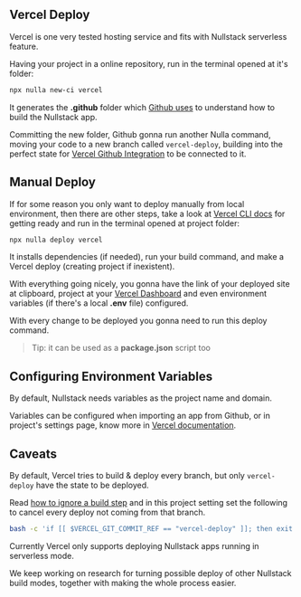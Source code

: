 ## Vercel Deploy

Vercel is one very tested hosting service and fits with Nullstack serverless feature.

Having your project in a online repository, run in the terminal opened at it's folder:

```sh
npx nulla new-ci vercel
```

It generates the **.github** folder which [Github uses](https://docs.github.com/en/actions/learn-github-actions) to understand how to build the Nullstack app.

Committing the new folder, Github gonna run another Nulla command, moving your code to a new branch called `vercel-deploy`, building into the perfect state for [Vercel Github Integration](https://vercel.com/docs#deploy-an-existing-project) to be connected to it.

## Manual Deploy

If for some reason you only want to deploy manually from local environment, then there are other steps, take a look at [Vercel CLI docs](https://vercel.com/cli) for getting ready and run in the terminal opened at project folder:

```sh
npx nulla deploy vercel
```

It installs dependencies (if needed), run your build command, and make a Vercel deploy (creating project if inexistent).

With everything going nicely, you gonna have the link of your deployed site at clipboard, project at your [Vercel Dashboard](https://vercel.com/dashboard) and even environment variables (if there's a local **.env** file) configured.

With every change to be deployed you gonna need to run this deploy command.

> Tip: it can be used as a **package.json** script too

## Configuring Environment Variables

By default, Nullstack needs variables as the project name and domain.

Variables can be configured when importing an app from Github, or in project's settings page, know more in [Vercel documentation](https://vercel.com/docs/environment-variables).

## Caveats

By default, Vercel tries to build & deploy every branch, but only `vercel-deploy` have the state to be deployed.

Read [how to ignore a build step](https://vercel.com/docs/platform/projects#ignored-build-step) and in this project setting set the following to cancel every deploy not coming from that branch.

```sh
bash -c 'if [[ $VERCEL_GIT_COMMIT_REF == "vercel-deploy" ]]; then exit 1; fi'
```

Currently Vercel only supports deploying Nullstack apps running in serverless mode.

We keep working on research for turning possible deploy of other Nullstack build modes, together with making the whole process easier.

